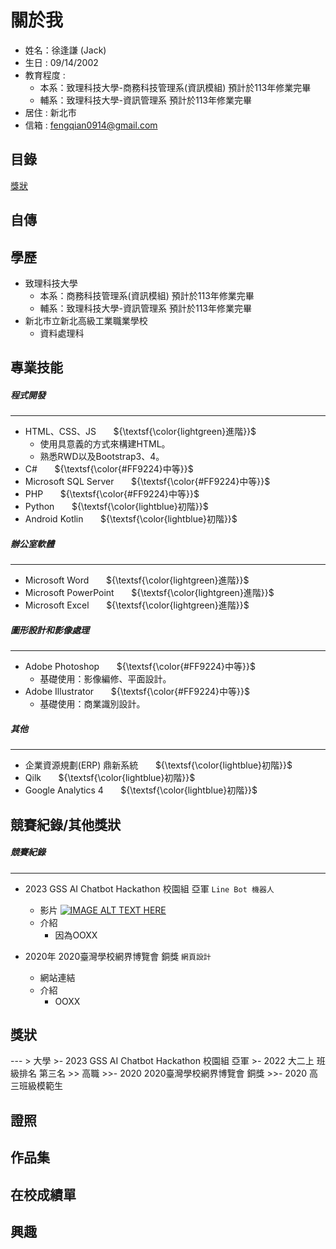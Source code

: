 # 關於我

- 姓名：徐逢謙 (Jack)
- 生日 : 09/14/2002
- 教育程度 :
  - 本系：致理科技大學-商務科技管理系(資訊模組) 預計於113年修業完畢
  - 輔系：致理科技大學-資訊管理系              預計於113年修業完畢
- 居住 : 新北市
- 信箱 : fengqian0914@gmail.com
## 目錄
  <a href="#certificate_of_merit" style="font-size=30px">獎狀</a>
## 自傳

## 學歷
  - 致理科技大學
    - 本系：商務科技管理系(資訊模組) 預計於113年修業完畢
    - 輔系：致理科技大學-資訊管理系  預計於113年修業完畢
  - 新北市立新北高級工業職業學校
    - 資料處理科 

## 專業技能

##### 程式開發
---
  - HTML、CSS、JS &nbsp;&nbsp;&nbsp;&nbsp;&nbsp; ${\textsf{\color{lightgreen}進階}}$  
    - 使用具意義的方式來構建HTML。
    - 熟悉RWD以及Bootstrap3、4。
  - C# &nbsp;&nbsp;&nbsp;&nbsp;&nbsp; ${\textsf{\color{#FF9224}中等}}$
  - Microsoft SQL Server &nbsp;&nbsp;&nbsp;&nbsp;&nbsp; ${\textsf{\color{#FF9224}中等}}$
  - PHP &nbsp;&nbsp;&nbsp;&nbsp;&nbsp; ${\textsf{\color{#FF9224}中等}}$
  - Python &nbsp;&nbsp;&nbsp;&nbsp;&nbsp; ${\textsf{\color{lightblue}初階}}$
  - Android Kotlin &nbsp;&nbsp;&nbsp;&nbsp;&nbsp; ${\textsf{\color{lightblue}初階}}$

##### 辦公室軟體
--- 
  - Microsoft Word &nbsp;&nbsp;&nbsp;&nbsp;&nbsp; ${\textsf{\color{lightgreen}進階}}$  
  - Microsoft PowerPoint &nbsp;&nbsp;&nbsp;&nbsp;&nbsp; ${\textsf{\color{lightgreen}進階}}$  
  - Microsoft Excel &nbsp;&nbsp;&nbsp;&nbsp;&nbsp; ${\textsf{\color{lightgreen}進階}}$

##### 圖形設計和影像處理
---
  - Adobe Photoshop &nbsp;&nbsp;&nbsp;&nbsp;&nbsp; ${\textsf{\color{#FF9224}中等}}$
    - 基礎使用：影像編修、平面設計。
  - Adobe Illustrator &nbsp;&nbsp;&nbsp;&nbsp;&nbsp; ${\textsf{\color{#FF9224}中等}}$
    - 基礎使用：商業識別設計。
      
##### 其他    
---
  - 企業資源規劃(ERP) 鼎新系統 &nbsp;&nbsp;&nbsp;&nbsp;&nbsp; ${\textsf{\color{lightblue}初階}}$
  - Qilk &nbsp;&nbsp;&nbsp;&nbsp;&nbsp; ${\textsf{\color{lightblue}初階}}$
  - Google Analytics 4 &nbsp;&nbsp;&nbsp;&nbsp;&nbsp; ${\textsf{\color{lightblue}初階}}$
    
## 競賽紀錄/其他獎狀

##### 競賽紀錄 
---
  - 2023 GSS AI Chatbot Hackathon 校園組 亞軍  `Line Bot 機器人`
    - 影片
      [![IMAGE ALT TEXT HERE](https://img.youtube.com/vi/MeMtXf6m2OI/maxresdefault.jpg)](https://www.youtube.com/watch?v=MeMtXf6m2OI)
    - 介紹
      - 因為OOXX
    
  - 2020年 2020臺灣學校網界博覽會 銅獎      `網頁設計`
    - 網站連結
    - 介紹
      - OOXX 
    


<h2 id="certificate_of_merit">獎狀 </h2>
---
  > 大學
  >- 2023 GSS AI Chatbot Hackathon 校園組 亞軍
  >- 2022 大二上 班級排名 第三名
  >> 高職
  >>- 2020 2020臺灣學校網界博覽會 銅獎
  >>- 2020 高三班級模範生

## 證照

## 作品集

## 在校成績單

## 興趣

